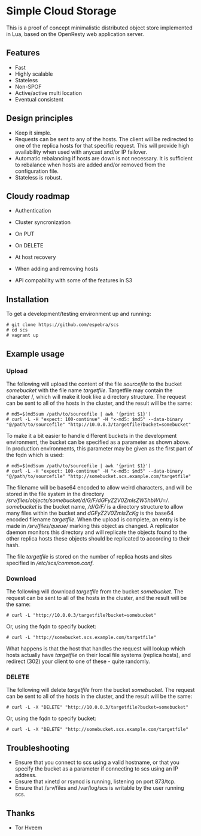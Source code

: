 # Simple Cloud Storage

This is a proof of concept minimalistic distributed object store implemented in
Lua, based on the OpenResty web application server. 

## Features

* Fast
* Highly scalable
* Stateless
* Non-SPOF
* Active/active multi location
* Eventual consistent

## Design principles

* Keep it simple.
* Requests can be sent to any of the hosts. The client will be redirected to one of the replica hosts for that specific request. This will provide high availability when used with anycast and/or IP failover.
* Automatic rebalancing if hosts are down is not necessary. It is sufficient to rebalance when hosts are added and/or removed from the configuration file.
* Stateless is robust.

## Cloudy roadmap

* Authentication
* Cluster syncronization

 * On PUT
 * On DELETE
 * At host recovery
 * When adding and removing hosts

* API compability with some of the features in S3

## Installation

To get a development/testing environment up and running:

    # git clone https://github.com/espebra/scs
    # cd scs
    # vagrant up

## Example usage

### Upload

The following will upload the content of the file *sourcefile* to the bucket *somebucket* with the file name *targetfile*. Targetfile may contain the character /, which will make it look like a directory structure. The request can be sent to all of the hosts in the cluster, and the result will be the same:

    # md5=$(md5sum /path/to/sourcefile | awk '{print $1}')
    # curl -L -H "expect: 100-continue" -H "x-md5: $md5" --data-binary "@/path/to/sourcefile" "http://10.0.0.3/targetfile?bucket=somebucket"

To make it a bit easier to handle different buckets in the development environment, the bucket can be specified as a parameter as shown above. In production environments, this parameter may be given as the first part of the fqdn which is used:

    # md5=$(md5sum /path/to/sourcefile | awk '{print $1}')
    # curl -L -H "expect: 100-continue" -H "x-md5: $md5" --data-binary "@/path/to/sourcefile" "http://somebucket.scs.example.com/targetfile"

The filename will be base64 encoded to allow weird characters, and will be stored in the file system in the directory */srv/files/objects/somebucket/d/G/F/dGFyZ2V0ZmlsZW5hbWU=/*. *somebucket* is the bucket name, */d/G/F/* is a directory structure to allow many files within the bucket and *dGFyZ2V0ZmlsZcKg* is the base64 encoded filename *targetfile*. When the upload is complete, an entry is be made in */srv/files/queue/* marking this object as changed. A replicator daemon monitors this directory and will replicate the objects found to the other replica hosts these objects should be replicated to according to their hash.

The file *targetfile* is stored on the number of replica hosts and sites specified in */etc/scs/common.conf*. 

### Download

The following will download *targetfile* from the bucket *somebucket*. The request can be sent to all of the hosts in the cluster, and the result will be the same:

    # curl -L "http://10.0.0.3/targetfile?bucket=somebucket"

Or, using the fqdn to specify bucket:

    # curl -L "http://somebucket.scs.example.com/targetfile"

What happens is that the host that handles the request will lookup which hosts actually have *targetfile* on their local file systems (replica hosts), and redirect (302) your client to one of these - quite randomly.

### DELETE

The following will delete *targetfile* from the bucket *somebucket*. The request can be sent to all of the hosts in the cluster, and the result will be the same:

    # curl -L -X "DELETE" "http://10.0.0.3/targetfile?bucket=somebucket"

Or, using the fqdn to specify bucket:

    # curl -L -X "DELETE" "http://somebucket.scs.example.com/targetfile"

## Troubleshooting

* Ensure that you connect to scs using a valid hostname, or that you specify the bucket as a parameter if connecting to scs using an IP address.
* Ensure that xinetd or rsyncd is running, listening on port 873/tcp.
* Ensure that /srv/files and /var/log/scs is writable by the user running scs.

## Thanks

* Tor Hveem

